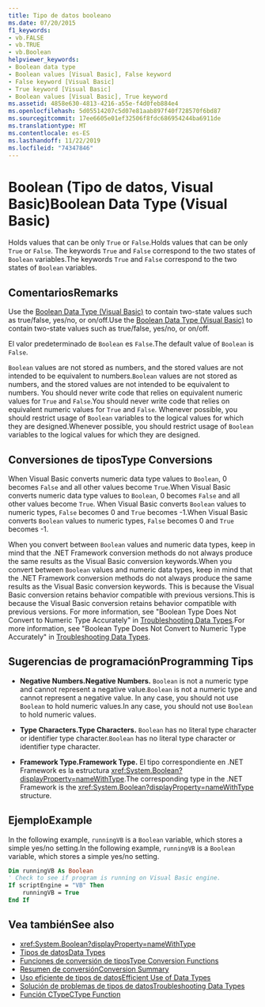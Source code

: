 ```yaml
---
title: Tipo de datos booleano
ms.date: 07/20/2015
f1_keywords:
- vb.FALSE
- vb.TRUE
- vb.Boolean
helpviewer_keywords:
- Boolean data type
- Boolean values [Visual Basic], False keyword
- False keyword [Visual Basic]
- True keyword [Visual Basic]
- Boolean values [Visual Basic], True keyword
ms.assetid: 4858e630-4813-4216-a55e-f4d0feb884e4
ms.openlocfilehash: 5d05514207c5d07e81aab897f40f728570f6bd87
ms.sourcegitcommit: 17ee6605e01ef32506f8fdc686954244ba6911de
ms.translationtype: MT
ms.contentlocale: es-ES
ms.lasthandoff: 11/22/2019
ms.locfileid: "74347846"
---
```

# <a name="boolean-data-type-visual-basic"></a><span data-ttu-id="168fd-102">Boolean (Tipo de datos, Visual Basic)</span><span class="sxs-lookup"><span data-stu-id="168fd-102">Boolean Data Type (Visual Basic)</span></span>

<span data-ttu-id="168fd-103">Holds values that can be only `True` or `False`.</span><span class="sxs-lookup"><span data-stu-id="168fd-103">Holds values that can be only `True` or `False`.</span></span> <span data-ttu-id="168fd-104">The keywords `True` and `False` correspond to the two states of `Boolean` variables.</span><span class="sxs-lookup"><span data-stu-id="168fd-104">The keywords `True` and `False` correspond to the two states of `Boolean` variables.</span></span>  
  
## <a name="remarks"></a><span data-ttu-id="168fd-105">Comentarios</span><span class="sxs-lookup"><span data-stu-id="168fd-105">Remarks</span></span>  

 <span data-ttu-id="168fd-106">Use the [Boolean Data Type (Visual Basic)](../../../visual-basic/language-reference/data-types/boolean-data-type.md) to contain two-state values such as true/false, yes/no, or on/off.</span><span class="sxs-lookup"><span data-stu-id="168fd-106">Use the [Boolean Data Type (Visual Basic)](../../../visual-basic/language-reference/data-types/boolean-data-type.md) to contain two-state values such as true/false, yes/no, or on/off.</span></span>  
  
 <span data-ttu-id="168fd-107">El valor predeterminado de `Boolean` es `False`.</span><span class="sxs-lookup"><span data-stu-id="168fd-107">The default value of `Boolean` is `False`.</span></span>  
  
 <span data-ttu-id="168fd-108">`Boolean` values are not stored as numbers, and the stored values are not intended to be equivalent to numbers.</span><span class="sxs-lookup"><span data-stu-id="168fd-108">`Boolean` values are not stored as numbers, and the stored values are not intended to be equivalent to numbers.</span></span> <span data-ttu-id="168fd-109">You should never write code that relies on equivalent numeric values for `True` and `False`.</span><span class="sxs-lookup"><span data-stu-id="168fd-109">You should never write code that relies on equivalent numeric values for `True` and `False`.</span></span> <span data-ttu-id="168fd-110">Whenever possible, you should restrict usage of `Boolean` variables to the logical values for which they are designed.</span><span class="sxs-lookup"><span data-stu-id="168fd-110">Whenever possible, you should restrict usage of `Boolean` variables to the logical values for which they are designed.</span></span>  
  
## <a name="type-conversions"></a><span data-ttu-id="168fd-111">Conversiones de tipos</span><span class="sxs-lookup"><span data-stu-id="168fd-111">Type Conversions</span></span>  

 <span data-ttu-id="168fd-112">When Visual Basic converts numeric data type values to `Boolean`, 0 becomes `False` and all other values become `True`.</span><span class="sxs-lookup"><span data-stu-id="168fd-112">When Visual Basic converts numeric data type values to `Boolean`, 0 becomes `False` and all other values become `True`.</span></span> <span data-ttu-id="168fd-113">When Visual Basic converts `Boolean` values to numeric types, `False` becomes 0 and `True` becomes -1.</span><span class="sxs-lookup"><span data-stu-id="168fd-113">When Visual Basic converts `Boolean` values to numeric types, `False` becomes 0 and `True` becomes -1.</span></span>  
  
 <span data-ttu-id="168fd-114">When you convert between `Boolean` values and numeric data types, keep in mind that the .NET Framework conversion methods do not always produce the same results as the Visual Basic conversion keywords.</span><span class="sxs-lookup"><span data-stu-id="168fd-114">When you convert between `Boolean` values and numeric data types, keep in mind that the .NET Framework conversion methods do not always produce the same results as the Visual Basic conversion keywords.</span></span> <span data-ttu-id="168fd-115">This is because the Visual Basic conversion retains behavior compatible with previous versions.</span><span class="sxs-lookup"><span data-stu-id="168fd-115">This is because the Visual Basic conversion retains behavior compatible with previous versions.</span></span> <span data-ttu-id="168fd-116">For more information, see "Boolean Type Does Not Convert to Numeric Type Accurately" in [Troubleshooting Data Types](../../../visual-basic/programming-guide/language-features/data-types/troubleshooting-data-types.md).</span><span class="sxs-lookup"><span data-stu-id="168fd-116">For more information, see "Boolean Type Does Not Convert to Numeric Type Accurately" in [Troubleshooting Data Types](../../../visual-basic/programming-guide/language-features/data-types/troubleshooting-data-types.md).</span></span>  
  
## <a name="programming-tips"></a><span data-ttu-id="168fd-117">Sugerencias de programación</span><span class="sxs-lookup"><span data-stu-id="168fd-117">Programming Tips</span></span>  
  
- <span data-ttu-id="168fd-118">**Negative Numbers.**</span><span class="sxs-lookup"><span data-stu-id="168fd-118">**Negative Numbers.**</span></span> <span data-ttu-id="168fd-119">`Boolean` is not a numeric type and cannot represent a negative value.</span><span class="sxs-lookup"><span data-stu-id="168fd-119">`Boolean` is not a numeric type and cannot represent a negative value.</span></span> <span data-ttu-id="168fd-120">In any case, you should not use `Boolean` to hold numeric values.</span><span class="sxs-lookup"><span data-stu-id="168fd-120">In any case, you should not use `Boolean` to hold numeric values.</span></span>  
  
- <span data-ttu-id="168fd-121">**Type Characters.**</span><span class="sxs-lookup"><span data-stu-id="168fd-121">**Type Characters.**</span></span> <span data-ttu-id="168fd-122">`Boolean` has no literal type character or identifier type character.</span><span class="sxs-lookup"><span data-stu-id="168fd-122">`Boolean` has no literal type character or identifier type character.</span></span>  
  
- <span data-ttu-id="168fd-123">**Framework Type.**</span><span class="sxs-lookup"><span data-stu-id="168fd-123">**Framework Type.**</span></span> <span data-ttu-id="168fd-124">El tipo correspondiente en .NET Framework es la estructura <xref:System.Boolean?displayProperty=nameWithType>.</span><span class="sxs-lookup"><span data-stu-id="168fd-124">The corresponding type in the .NET Framework is the <xref:System.Boolean?displayProperty=nameWithType> structure.</span></span>  
  
## <a name="example"></a><span data-ttu-id="168fd-125">Ejemplo</span><span class="sxs-lookup"><span data-stu-id="168fd-125">Example</span></span>  

 <span data-ttu-id="168fd-126">In the following example, `runningVB` is a `Boolean` variable, which stores a simple yes/no setting.</span><span class="sxs-lookup"><span data-stu-id="168fd-126">In the following example, `runningVB` is a `Boolean` variable, which stores a simple yes/no setting.</span></span>  
  
```vb  
Dim runningVB As Boolean  
' Check to see if program is running on Visual Basic engine.  
If scriptEngine = "VB" Then  
    runningVB = True  
End If  
```  
  
## <a name="see-also"></a><span data-ttu-id="168fd-127">Vea también</span><span class="sxs-lookup"><span data-stu-id="168fd-127">See also</span></span>

- <xref:System.Boolean?displayProperty=nameWithType>
- [<span data-ttu-id="168fd-128">Tipos de datos</span><span class="sxs-lookup"><span data-stu-id="168fd-128">Data Types</span></span>](../../../visual-basic/language-reference/data-types/index.md)
- [<span data-ttu-id="168fd-129">Funciones de conversión de tipos</span><span class="sxs-lookup"><span data-stu-id="168fd-129">Type Conversion Functions</span></span>](../../../visual-basic/language-reference/functions/type-conversion-functions.md)
- [<span data-ttu-id="168fd-130">Resumen de conversión</span><span class="sxs-lookup"><span data-stu-id="168fd-130">Conversion Summary</span></span>](../../../visual-basic/language-reference/keywords/conversion-summary.md)
- [<span data-ttu-id="168fd-131">Uso eficiente de tipos de datos</span><span class="sxs-lookup"><span data-stu-id="168fd-131">Efficient Use of Data Types</span></span>](../../../visual-basic/programming-guide/language-features/data-types/efficient-use-of-data-types.md)
- [<span data-ttu-id="168fd-132">Solución de problemas de tipos de datos</span><span class="sxs-lookup"><span data-stu-id="168fd-132">Troubleshooting Data Types</span></span>](../../../visual-basic/programming-guide/language-features/data-types/troubleshooting-data-types.md)
- [<span data-ttu-id="168fd-133">Función CType</span><span class="sxs-lookup"><span data-stu-id="168fd-133">CType Function</span></span>](../../../visual-basic/language-reference/functions/ctype-function.md)
